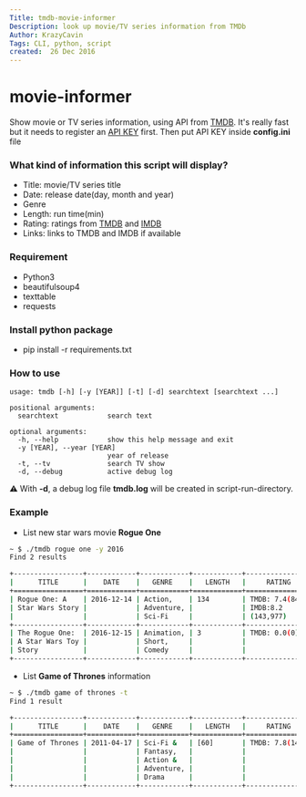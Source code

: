 ```yaml
---
Title: tmdb-movie-informer
Description: look up movie/TV series information from TMDb
Author: KrazyCavin
Tags: CLI, python, script
created:  26 Dec 2016
---
```


movie-informer
==============

Show movie or TV series information, using API from [TMDB](https://developers.themoviedb.org/3/). It's really fast but it needs to register an [API KEY](https://developers.themoviedb.org/3/getting-started) first. Then put API KEY inside **config.ini** file

### What kind of information this script will display?
* Title: movie/TV series title
* Date: release date(day, month and year)
* Genre
* Length: run time(min)
* Rating: ratings from [TMDB](https://www.themoviedb.org/) and [IMDB](https://www.imdb.com)
* Links: links to TMDB and IMDB if available

### Requirement
* Python3
* beautifulsoup4
* texttable
* requests

### Install python package
* pip install -r requirements.txt 

### How to use
```
usage: tmdb [-h] [-y [YEAR]] [-t] [-d] searchtext [searchtext ...]

positional arguments:
  searchtext            search text

optional arguments:
  -h, --help            show this help message and exit
  -y [YEAR], --year [YEAR]
                        year of release
  -t, --tv              search TV show
  -d, --debug           active debug log
```
:warning: With **-d**, a debug log file **tmdb.log** will be created in script-run-directory.

### Example
* List new star wars movie **Rogue One**
```bash
~ $ ./tmdb rogue one -y 2016
Find 2 results

+-----------------+------------+------------+------------+-----------------+------------------------------------------+
|      TITLE      |    DATE    |   GENRE    |   LENGTH   |     RATING      |                   LINK                   |
+=================+============+============+============+=================+==========================================+
| Rogue One: A    | 2016-12-14 | Action,    | 134        | TMDB: 7.4(848)  | https://www.themoviedb.org/movie/330459  |
| Star Wars Story |            | Adventure, |            | IMDB:8.2        | http://www.imdb.com/title/tt3748528      |
|                 |            | Sci-Fi     |            | (143,977)       |                                          |
+-----------------+------------+------------+------------+-----------------+------------------------------------------+
| The Rogue One:  | 2016-12-15 | Animation, | 3          | TMDB: 0.0(0)    | https://www.themoviedb.org/movie/431575  |
| A Star Wars Toy |            | Short,     |            |                 | http://www.imdb.com/title/tt6343680      |
| Story           |            | Comedy     |            |                 |                                          |
+-----------------+------------+------------+------------+-----------------+------------------------------------------+

```

* List **Game of Thrones** information
```bash
~ $ ./tmdb game of thrones -t
Find 1 result

+-----------------+------------+------------+------------+-----------------+------------------------------------------+
|      TITLE      |    DATE    |   GENRE    |   LENGTH   |     RATING      |                   LINK                   |
+=================+============+============+============+=================+==========================================+
| Game of Thrones | 2011-04-17 | Sci-Fi &   | [60]       | TMDB: 7.8(1420) | https://www.themoviedb.org/tv/1399       |
|                 |            | Fantasy,   |            |                 |                                          |
|                 |            | Action &   |            |                 |                                          |
|                 |            | Adventure, |            |                 |                                          |
|                 |            | Drama      |            |                 |                                          |
+-----------------+------------+------------+------------+-----------------+------------------------------------------+
